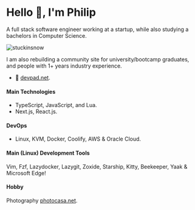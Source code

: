 # Hello 👋, I'm Philip 

A full stack software engineer working at a startup, while also studying a bachelors in Computer Science.

<p align="left"> <img src="https://komarev.com/ghpvc/?username=stuckinsnow&label=Profile%20views&color=0e75b6&style=flat" alt="stuckinsnow" /></p>

I am also rebuilding a community site for university/bootcamp graduates, and people with 1+ years industry experience.
- 🔭 [devpad.net](https://devpad.net).

#### Main Technologies 

*  TypeScript, JavaScript, and Lua.
*  Next.js, React.js.
  
#### DevOps

* Linux, KVM, Docker, Coolify, AWS & Oracle Cloud.

#### Main (Linux) Development Tools

Vim, Fzf, Lazydocker, Lazygit, Zoxide, Starship, Kitty, Beekeeper, Yaak & Microsoft Edge! 

#### Hobby

Photography [photocasa.net](https://photocasa.net).
